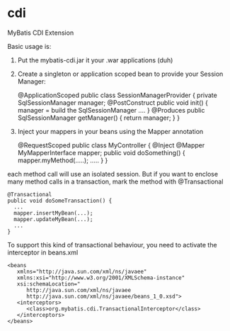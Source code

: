 cdi
===

MyBatis CDI Extension

Basic usage is:

1. Put the mybatis-cdi.jar it your .war applications (duh)
2. Create a singleton or application scoped bean to provide your Session Manager:

    @ApplicationScoped
    public class SessionManagerProvider {
      private SqlSessionManager manager;
      @PostConstruct
      public void init() {
        manager = build the SqlSessionManager ....
      }
      @Produces
      public SqlSessionManager getManager() {
        return manager;
      }
    }

3. Inject your mappers in your beans using the Mapper annotation

    @RequestScoped
    public class MyController {
      @Inject @Mapper
      MyMapperInterface mapper;
      public void doSomething() {
        mapper.myMethod(.....);
        .....
      }
    }

each method call will use an isolated session. But if you want to enclose many method calls in a transaction, mark the method with @Transactional

    @Transactional
    public void doSomeTransaction() {
      ...
      mapper.insertMyBean(...);
      mapper.updateMyBean(...);
      ...  
    }

To support this kind of transactional behaviour, you need to activate the interceptor in beans.xml

    <beans
       xmlns="http://java.sun.com/xml/ns/javaee"
       xmlns:xsi="http://www.w3.org/2001/XMLSchema-instance"
       xsi:schemaLocation="
          http://java.sun.com/xml/ns/javaee
          http://java.sun.com/xml/ns/javaee/beans_1_0.xsd">
       <interceptors>
          <class>org.mybatis.cdi.TransactionalInterceptor</class>
       </interceptors>
    </beans>
